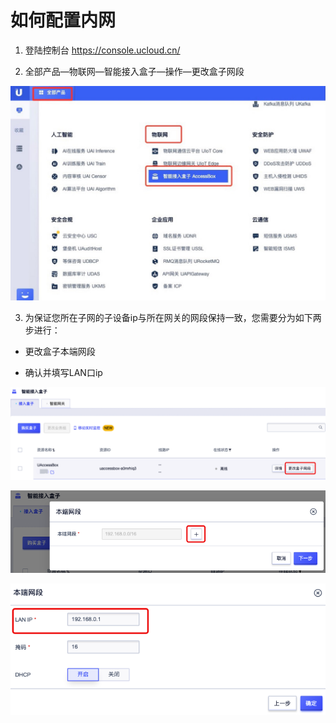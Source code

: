 # 如何配置内网

1. 登陆控制台 https://console.ucloud.cn/

2. 全部产品—物联网—智能接入盒子—操作—更改盒子网段

![图片4](../images/图片4.jpg)

3. 为保证您所在子网的子设备ip与所在网关的网段保持一致，您需要分为如下两步进行：

- 更改盒子本端网段

- 确认并填写LAN口ip

![图片8](../images/图片8.png)

![图片9](../images/图片9.png)

![lan](../images/lan.png)

